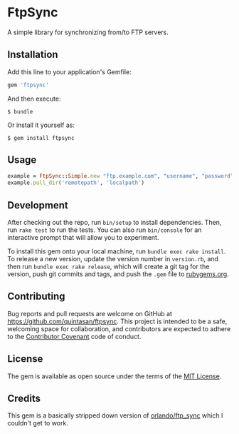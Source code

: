 # FtpSync

A simple library for synchronizing from/to FTP servers.

## Installation

Add this line to your application's Gemfile:

```ruby
gem 'ftpsync'
```

And then execute:

    $ bundle

Or install it yourself as:

    $ gem install ftpsync

## Usage

```ruby
example = FtpSync::Simple.new "ftp.example.com", "username", "password"
example.pull_dir('remotepath', 'localpath')
```

## Development

After checking out the repo, run `bin/setup` to install dependencies. Then, run `rake test` to run the tests. You can also run `bin/console` for an interactive prompt that will allow you to experiment.

To install this gem onto your local machine, run `bundle exec rake install`. To release a new version, update the version number in `version.rb`, and then run `bundle exec rake release`, which will create a git tag for the version, push git commits and tags, and push the `.gem` file to [rubygems.org](https://rubygems.org).

## Contributing

Bug reports and pull requests are welcome on GitHub at https://github.com/quintasan/ftpsync. This project is intended to be a safe, welcoming space for collaboration, and contributors are expected to adhere to the [Contributor Covenant](contributor-covenant.org) code of conduct.


## License

The gem is available as open source under the terms of the [MIT License](http://opensource.org/licenses/MIT).


## Credits

This gem is a basically stripped down version of [orlando/ftp_sync](https://github.com/orlando/ftp_sync) which I couldn't get to work.
